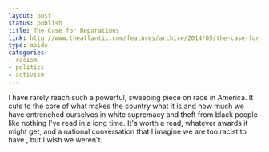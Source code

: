 ```yaml
---
layout: post
status: publish
title: The Case for Reparations
link: http://www.theatlantic.com/features/archive/2014/05/the-case-for-reparations/361631/
type: aside
categories:
- racism
- politics
- activism
---
```

I have rarely reach such a powerful, sweeping piece on race in America. It cuts to the core of what makes the country what it is and how much we have entrenched ourselves in white supremacy and theft from black people like nothing I've read in a long time. It's worth a read, whatever awards it might get, and a national conversation that I imagine we are too racist to have , but I wish we weren't.
